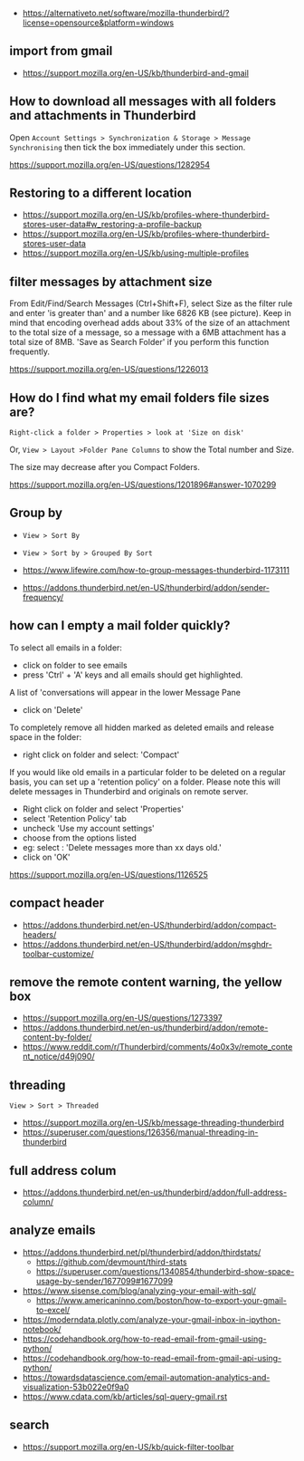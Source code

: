 - https://alternativeto.net/software/mozilla-thunderbird/?license=opensource&platform=windows

## import from gmail

- https://support.mozilla.org/en-US/kb/thunderbird-and-gmail

## How to download all messages with all folders and attachments in Thunderbird

Open `Account Settings > Synchronization & Storage > Message Synchronising` then tick the box immediately under this section.

https://support.mozilla.org/en-US/questions/1282954

## Restoring to a different location

- https://support.mozilla.org/en-US/kb/profiles-where-thunderbird-stores-user-data#w_restoring-a-profile-backup
- https://support.mozilla.org/en-US/kb/profiles-where-thunderbird-stores-user-data
- https://support.mozilla.org/en-US/kb/using-multiple-profiles

## filter messages by attachment size

From Edit/Find/Search Messages (Ctrl+Shift+F), select Size as the filter rule and enter 'is greater than' and a number like 6826 KB (see picture). Keep in mind that encoding overhead adds about 33% of the size of an attachment to the total size of a message, so a message with a 6MB attachment has a total size of 8MB. 'Save as Search Folder' if you perform this function frequently.

https://support.mozilla.org/en-US/questions/1226013

## How do I find what my email folders file sizes are?

`Right-click a folder > Properties > look at 'Size on disk'`

Or, `View > Layout >Folder Pane Columns` to show the Total number and Size.

The size may decrease after you Compact Folders.

https://support.mozilla.org/en-US/questions/1201896#answer-1070299

## Group by

- `View > Sort By`
- `View > Sort by > Grouped By Sort`

- https://www.lifewire.com/how-to-group-messages-thunderbird-1173111
- https://addons.thunderbird.net/en-US/thunderbird/addon/sender-frequency/

## how can I empty a mail folder quickly?

To select all emails in a folder:

- click on folder to see emails
- press 'Ctrl' + 'A' keys and all emails should get highlighted.

A list of 'conversations will appear in the lower Message Pane

- click on 'Delete'

To completely remove all hidden marked as deleted emails and release space in the folder:

- right click on folder and select: 'Compact'

If you would like old emails in a particular folder to be deleted on a regular basis, you can set up a 'retention policy' on a folder.
Please note this will delete messages in Thunderbird and originals on remote server.

- Right click on folder and select 'Properties'
- select 'Retention Policy' tab
- uncheck 'Use my account settings'
- choose from the options listed
- eg: select : 'Delete messages more than xx days old.'
- click on 'OK'

https://support.mozilla.org/en-US/questions/1126525

## compact header

- https://addons.thunderbird.net/en-US/thunderbird/addon/compact-headers/
- https://addons.thunderbird.net/en-US/thunderbird/addon/msghdr-toolbar-customize/

## remove the remote content warning, the yellow box

- https://support.mozilla.org/en-US/questions/1273397
- https://addons.thunderbird.net/en-us/thunderbird/addon/remote-content-by-folder/
- https://www.reddit.com/r/Thunderbird/comments/4o0x3v/remote_content_notice/d49j090/

## threading

`View > Sort > Threaded`

- https://support.mozilla.org/en-US/kb/message-threading-thunderbird
- https://superuser.com/questions/126356/manual-threading-in-thunderbird

## full address colum

- https://addons.thunderbird.net/en-us/thunderbird/addon/full-address-column/

## analyze emails

- https://addons.thunderbird.net/pl/thunderbird/addon/thirdstats/
  - https://github.com/devmount/third-stats
  - https://superuser.com/questions/1340854/thunderbird-show-space-usage-by-sender/1677099#1677099
- https://www.sisense.com/blog/analyzing-your-email-with-sql/
  - https://www.americaninno.com/boston/how-to-export-your-gmail-to-excel/
- https://moderndata.plotly.com/analyze-your-gmail-inbox-in-ipython-notebook/
- https://codehandbook.org/how-to-read-email-from-gmail-using-python/
- https://codehandbook.org/how-to-read-email-from-gmail-api-using-python/
- https://towardsdatascience.com/email-automation-analytics-and-visualization-53b022e0f9a0
- https://www.cdata.com/kb/articles/sql-query-gmail.rst

## search

- https://support.mozilla.org/en-US/kb/quick-filter-toolbar
